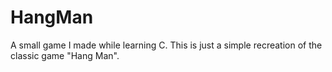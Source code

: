 # HangMan
A small game I made while learning C. This is just a simple recreation of the classic game "Hang Man".
